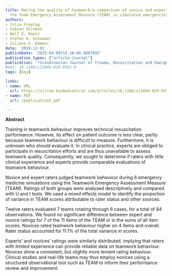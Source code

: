 ```yaml
---
title: Rating the quality of teamwork—a comparison of novice and expert ratings using
  the Team Emergency Assessment Measure (TEAM) in simulated emergencies
authors:
- Julia Freytag
- Fabian Stroben
- Wolf E. Hautz
- Stefan K. Schauber
- Juliane E. Kämmer
date: '2019-12-01'
publishDate: '2025-04-09T15:10:00.800769Z'
publication_types: ["article-journal"]
publication: '*Scandinavian Journal of Trauma, Resuscitation and Emergency Medicine*'
#doi: 10.1186/s13049-019-0591-9
tags: [key]

links:
- name: URL
  url: https://sjtrem.biomedcentral.com/articles/10.1186/s13049-019-0591-9
- name: PDF
  url: /publication5.pdf

---
```

**Abstract**

Training in teamwork behaviour improves technical resuscitation performance. However, its effect on patient outcome is less clear, partly because teamwork behaviour is difficult to measure. Furthermore, it is unknown who should evaluate it. In clinical practice, experts are obliged to participate in resuscitation efforts and are thus unavailable to assess teamwork quality. Consequently, we sought to determine if raters with little clinical experience and experts provide comparable evaluations of teamwork behaviour.

Novice and expert raters judged teamwork behaviour during 6 emergency medicine simulations using the Teamwork Emergency Assessment Measure (TEAM). Ratings of both groups were analysed descriptively and compared with U and t tests. We used a mixed effects model to identify the proportion of variance in TEAM scores attributable to rater status and other sources.

Twelve raters evaluated 7 teams rotating through 6 cases, for a total of 84 observations. We found no significant difference between expert and novice ratings for 7 of the 11 items of the TEAM or in the sums of all item scores. Novices rated teamwork behaviour higher on 4 items and overall. Rater status accounted for 11.1% of the total variance in scores.

Experts’ and novices’ ratings were similarly distributed, implying that raters with limited experience can provide reliable data on teamwork behaviour. Novices show a consistent, but slightly more lenient rating behaviour. Clinical studies and real-life teams may thus employ novices using a structured observational tool such as TEAM to inform their performance review and improvement.